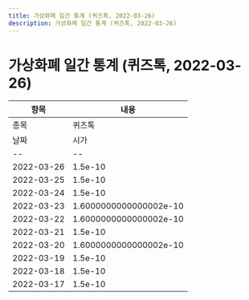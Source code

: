 ```yaml
---
title: 가상화폐 일간 통계 (퀴즈톡, 2022-03-26)
description: 가상화폐 일간 통계 (퀴즈톡, 2022-03-26)
---
```


가상화폐 일간 통계 (퀴즈톡, 2022-03-26)
===

|항목|내용|
|--|--|
|종목|퀴즈톡||마켓|BTC-QTCON||종류|일 단위 캔들||기간|2022-03-17T09:00:00 - 2022-03-26T09:00:00|
|날짜|시가|저가|고가|종가|비고|
|--|--|--|--|--|--|
|2022-03-26|1.5e-10|1.4e-10|1.5e-10|1.5e-10|    |
|2022-03-25|1.5e-10|1.4e-10|1.5e-10|1.5e-10|    |
|2022-03-24|1.5e-10|1.4e-10|1.6000000000000002e-10|1.6000000000000002e-10|    |
|2022-03-23|1.6000000000000002e-10|1.5e-10|1.6000000000000002e-10|1.6000000000000002e-10|    |
|2022-03-22|1.6000000000000002e-10|1.4e-10|1.6000000000000002e-10|1.6000000000000002e-10|    |
|2022-03-21|1.5e-10|1.5e-10|1.6000000000000002e-10|1.6000000000000002e-10|    |
|2022-03-20|1.6000000000000002e-10|1.5e-10|1.6000000000000002e-10|1.5e-10|    |
|2022-03-19|1.5e-10|1.5e-10|1.6000000000000002e-10|1.5e-10|    |
|2022-03-18|1.5e-10|1.5e-10|1.6000000000000002e-10|1.5e-10|    |
|2022-03-17|1.5e-10|1.4e-10|1.6000000000000002e-10|1.6000000000000002e-10|    |
